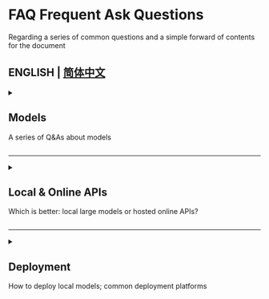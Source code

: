 # FAQ Frequent Ask Questions
Regarding a series of common questions and a simple forward of contents for the document

## ENGLISH | [简体中文](FAQ.md)

 <details>
 <summary>  
  
 ## Models
 A series of Q&As about models
</summary>

### 1. The “best” translation model? </br>
There is **no single “best”** translation model—only the one that’s most suitable for you:
1. Training **corpus**
 - Was the model trained on **your language**/**your source domain**?</br>
   German, French, Spanish, etc., and so on
   - Is the training corpus balanced? Most models support **English** best (because there’s the most English data). Quality for other languages depends on the amount and quality of training data / training methods and techniques.

-------

### 2. Has the model used ***high-quality corpora** / **domain-specific corpora**?
- **Domain-specific corpora** are typically present in fine-tuned models—for example, fine-tuned on visual novels (VN); news; web articles; academic literature; code, etc.</br>
        Depending on the **specific categories** and **language(s)** of the fine-tuning data, the model will substantially improve in those areas while weakening in others;
  - For example, if the (fine-tuning) corpus focuses on visual novels, its ability in news/academic translation may be reduced;</br>
    Community fine-tuned models (e.g., with a -JP suffix) are generally fine-tuned on Japanese data, which significantly strengthens EN↔JP ability, but targeted fine-tuning often weakens abilities in all other languages.
    - Due to data imbalance across languages and issues like model capacity/tokenization; the fewer multilingual corpora in the base model and the smaller the model, the more pronounced this effect is.

--------

### 3. Model size
- Larger model size × data × compute usually yields better performance (the scaling law).
  - For example: Qwen3-4B < Qwen3-8B < Qwen3-14B < Qwen3-32B
  - [**LLM VRAM Usage Table**](OtherModels_gguf.md)

-------

### 4. How to read a model name
For example: **Qwen3-8B-Thinking-2507-abliterated-Q8_0-gguf** </br>
(This model does not exist; it’s just an example.)</br>

  - **Qwen3**: Name of the base model series
    
  - **8B**: Parameter count; common sizes include ~4B; ~8B; ~14B; ~30B; ~70B; 100B+
    - For **MoE** architectures (e.g., 30B-A3B) 30B is total parameters; A3B are the active parameters.
    - For VRAM needs at different parameter counts, see **Quantization vs GPU VRAM examples** below.
      
  - **Thinking**: Indicates the model is or has a “thinking mode”; not all thinking-style models explicitly mark this.
  
  - **2507**: Version timestamp (2025/07), usually a minor update.
  
  - **abliterated**: A way to remove safety moderation; typically means this fine-tuned model has moderation disabled.
    - Other common terms include “uncensored”, “NSFW”, “amoral” (not necessarily as suffixes), etc.
   
  - **Q8_0 (gguf)**: A llama.cpp quantization format; see the link or section below.
    - [**LLM VRAM Usage Table**](OtherModels_gguf.md)
      -  **Quantization & GPU VRAM examples**
    - **GGUF quantization types and relative quality**
 
     

</details>

---------

<details>
<summary>  

 ## Local & Online APIs
 Which is better: local large models or hosted online APIs?
</summary>

### 1. What is an online API?
Essentially, an online API means a service provider runs the model on their servers and streams results to your machine via ports and the network.</br>
In essence, it’s still a locally running model—just running on a GPU server and served to users over the network.

### 2. Local vs. Online
[How to choose an LLM? Online VS Local](https://github.com/CYBIRD-D/How-to-Choose-your-LLM-Model-for-translation/blob/main/README_en.md#how-to-choose-an-llm-online-vs-local)


</details>

---------

<details>
<summary>  
  
 ## Deployment
 How to deploy local models; common deployment platforms
</summary>

### 1. Common [**local deployment platforms**](https://github.com/CYBIRD-D/How-to-Choose-your-LLM-Model-for-translation/blob/main/README_en.md#deploying-local-models) include:
- [**LM Studio Guide**](https://lmstudio.ai/docs/app/basics)
  - You can search for models directly on [huggingface](https://huggingface.co/models), copy the model name, and then download it in LM Studio.

- [**Ollama Guide**](https://docs.ollama.com/quickstart)
  - Requires a basic understanding of the command line/code.</br>

-------

### 2. Common **online deployment platforms**
- Free? Please see [**Free LLM API**](Freellmapi.md)

- **Paid** intermediary platforms
  -  [Hugging Face](https://huggingface.co/docs/inference-endpoints/index)
  -  [OpenRouter](https://openrouter.ai/docs/quickstart)



</details>
